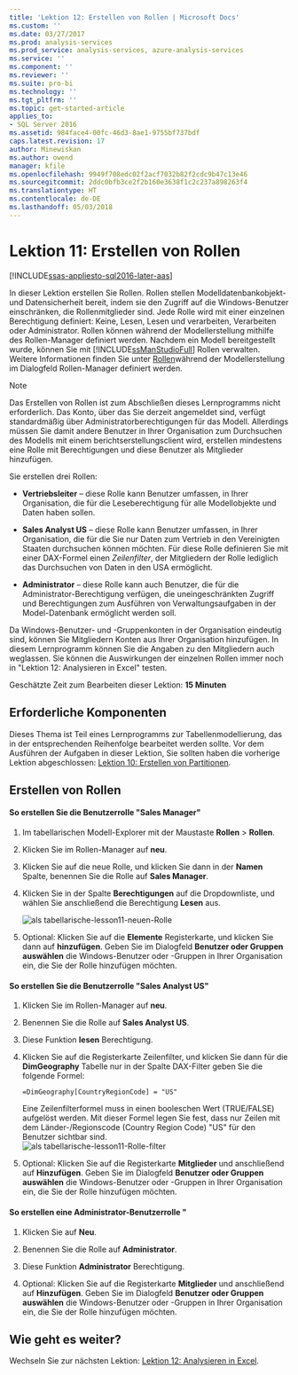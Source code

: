 ```yaml
---
title: 'Lektion 12: Erstellen von Rollen | Microsoft Docs'
ms.custom: ''
ms.date: 03/27/2017
ms.prod: analysis-services
ms.prod_service: analysis-services, azure-analysis-services
ms.service: ''
ms.component: ''
ms.reviewer: ''
ms.suite: pro-bi
ms.technology: ''
ms.tgt_pltfrm: ''
ms.topic: get-started-article
applies_to:
- SQL Server 2016
ms.assetid: 984face4-00fc-46d3-8ae1-9755bf737bdf
caps.latest.revision: 17
author: Minewiskan
ms.author: owend
manager: kfile
ms.openlocfilehash: 9949f708edc02f2acf7032b82f2cdc9b47c13e46
ms.sourcegitcommit: 2ddc0bfb3ce2f2b160e3638f1c2c237a898263f4
ms.translationtype: HT
ms.contentlocale: de-DE
ms.lasthandoff: 05/03/2018
---
```

# <a name="lesson-11-create-roles"></a>Lektion 11: Erstellen von Rollen
[!INCLUDE[ssas-appliesto-sql2016-later-aas](../includes/ssas-appliesto-sql2016-later-aas.md)]

In dieser Lektion erstellen Sie Rollen. Rollen stellen Modelldatenbankobjekt- und Datensicherheit bereit, indem sie den Zugriff auf die Windows-Benutzer einschränken, die Rollenmitglieder sind. Jede Rolle wird mit einer einzelnen Berechtigung definiert: Keine, Lesen, Lesen und verarbeiten, Verarbeiten oder Administrator. Rollen können während der Modellerstellung mithilfe des Rollen-Manager definiert werden. Nachdem ein Modell bereitgestellt wurde, können Sie mit [!INCLUDE[ssManStudioFull](../includes/ssmanstudiofull-md.md)] Rollen verwalten. Weitere Informationen finden Sie unter [Rollen](../analysis-services/tabular-models/roles-ssas-tabular.md)während der Modellerstellung im Dialogfeld Rollen-Manager definiert werden.  
  
> [!NOTE]  
> Das Erstellen von Rollen ist zum Abschließen dieses Lernprogramms nicht erforderlich. Das Konto, über das Sie derzeit angemeldet sind, verfügt standardmäßig über Administratorberechtigungen für das Modell. Allerdings müssen Sie damit andere Benutzer in Ihrer Organisation zum Durchsuchen des Modells mit einem berichtserstellungsclient wird, erstellen mindestens eine Rolle mit Berechtigungen und diese Benutzer als Mitglieder hinzufügen.  
  
Sie erstellen drei Rollen:  
  
-   **Vertriebsleiter** – diese Rolle kann Benutzer umfassen, in Ihrer Organisation, die für die Leseberechtigung für alle Modellobjekte und Daten haben sollen.  
  
-   **Sales Analyst US** – diese Rolle kann Benutzer umfassen, in Ihrer Organisation, die für die Sie nur Daten zum Vertrieb in den Vereinigten Staaten durchsuchen können möchten. Für diese Rolle definieren Sie mit einer DAX-Formel einen *Zeilenfilter*, der Mitgliedern der Rolle lediglich das Durchsuchen von Daten in den USA ermöglicht.  
  
-   **Administrator** – diese Rolle kann auch Benutzer, die für die Administrator-Berechtigung verfügen, die uneingeschränkten Zugriff und Berechtigungen zum Ausführen von Verwaltungsaufgaben in der Model-Datenbank ermöglicht werden soll.  
  
Da Windows-Benutzer- und -Gruppenkonten in der Organisation eindeutig sind, können Sie Mitgliedern Konten aus Ihrer Organisation hinzufügen. In diesem Lernprogramm können Sie die Angaben zu den Mitgliedern auch weglassen. Sie können die Auswirkungen der einzelnen Rollen immer noch in "Lektion 12: Analysieren in Excel" testen.  
  
Geschätzte Zeit zum Bearbeiten dieser Lektion: **15 Minuten**  
  
## <a name="prerequisites"></a>Erforderliche Komponenten  
Dieses Thema ist Teil eines Lernprogramms zur Tabellenmodellierung, das in der entsprechenden Reihenfolge bearbeitet werden sollte. Vor dem Ausführen der Aufgaben in dieser Lektion, Sie sollten haben die vorherige Lektion abgeschlossen: [Lektion 10: Erstellen von Partitionen](../analysis-services/lesson-10-create-partitions.md).  
  
## <a name="create-roles"></a>Erstellen von Rollen  
  
#### <a name="to-create-a-sales-manager-user-role"></a>So erstellen Sie die Benutzerrolle "Sales Manager"  
  
1.  Im tabellarischen Modell-Explorer mit der Maustaste **Rollen** > **Rollen**.  
  
2.  Klicken Sie im Rollen-Manager auf **neu**.  
  
3.  Klicken Sie auf die neue Rolle, und klicken Sie dann in der **Namen** Spalte, benennen Sie die Rolle auf **Sales Manager**.  
  
4.  Klicken Sie in der Spalte **Berechtigungen** auf die Dropdownliste, und wählen Sie anschließend die Berechtigung **Lesen** aus. 

    ![als tabellarische-lesson11-neuen-Rolle](../analysis-services/media/as-tabular-lesson11-new-role.png) 
  
5.  Optional: Klicken Sie auf die **Elemente** Registerkarte, und klicken Sie dann auf **hinzufügen**. Geben Sie im Dialogfeld **Benutzer oder Gruppen auswählen** die Windows-Benutzer oder -Gruppen in Ihrer Organisation ein, die Sie der Rolle hinzufügen möchten.  
  
#### <a name="to-create-a-sales-analyst-us-user-role"></a>So erstellen Sie die Benutzerrolle "Sales Analyst US"  
  
1.  Klicken Sie im Rollen-Manager auf **neu**.    
  
2.  Benennen Sie die Rolle auf **Sales Analyst US**.  
  
3.  Diese Funktion **lesen** Berechtigung.  
  
4.  Klicken Sie auf die Registerkarte Zeilenfilter, und klicken Sie dann für die **DimGeography** Tabelle nur in der Spalte DAX-Filter geben Sie die folgende Formel:  
  
    ```
    =DimGeography[CountryRegionCode] = "US" 
    ```
    
    Eine Zeilenfilterformel muss in einen booleschen Wert (TRUE/FALSE) aufgelöst werden. Mit dieser Formel legen Sie fest, dass nur Zeilen mit dem Länder-/Regionscode (Country Region Code) "US" für den Benutzer sichtbar sind.  
    ![als tabellarische-lesson11-Rolle-filter](../analysis-services/media/as-tabular-lesson11-role-filter.png) 
  
6.  Optional: Klicken Sie auf die Registerkarte **Mitglieder** und anschließend auf **Hinzufügen**. Geben Sie im Dialogfeld **Benutzer oder Gruppen auswählen** die Windows-Benutzer oder -Gruppen in Ihrer Organisation ein, die Sie der Rolle hinzufügen möchten.  
  
#### <a name="to-create-an-administrator-user-role"></a>So erstellen eine Administrator-Benutzerrolle "  
  
1.  Klicken Sie auf **Neu**.  
  
2.  Benennen Sie die Rolle auf **Administrator**.  
  
3.  Diese Funktion **Administrator** Berechtigung.  
  
4.  Optional: Klicken Sie auf die Registerkarte **Mitglieder** und anschließend auf **Hinzufügen**. Geben Sie im Dialogfeld **Benutzer oder Gruppen auswählen** die Windows-Benutzer oder -Gruppen in Ihrer Organisation ein, die Sie der Rolle hinzufügen möchten. 
  
  
## <a name="whats-next"></a>Wie geht es weiter?
Wechseln Sie zur nächsten Lektion: [Lektion 12: Analysieren in Excel](../analysis-services/lesson-12-analyze-in-excel.md).

  
  
